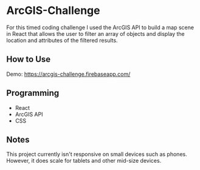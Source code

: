 # ArcGIS-Challenge
For this timed coding challenge I used the ArcGIS API to build a map scene in React that allows the user to filter an array of objects and display the location and attributes of the filtered results.

## How to Use
Demo: https://arcgis-challenge.firebaseapp.com/

## Programming
* React
* ArcGIS API
* CSS

## Notes
This project currently isn't responsive on small devices such as phones. However, it does scale for tablets and other mid-size devices.